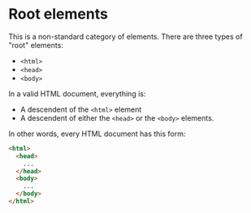 
# Root elements

This is a non-standard category of elements.
There are three types of "root" elements:

* `<html>`
* `<head>`
* `<body>`

In a valid HTML document, everything is:

* A descendent of the `<html>` element
* A descendent of either the `<head>` or the `<body>` elements.

In other words, every HTML document has this form:

```html
<html>
  <head>
    ...
  </head>
  <body>
    ...
  </body>
</html>
```
